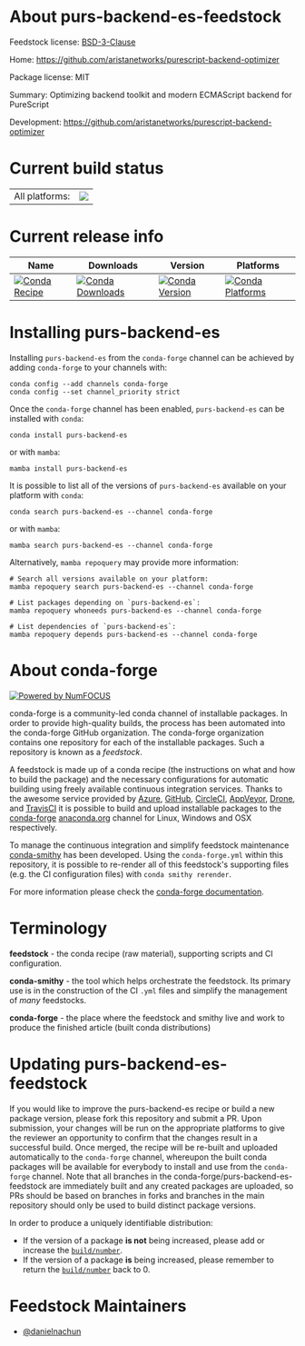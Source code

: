 About purs-backend-es-feedstock
===============================

Feedstock license: [BSD-3-Clause](https://github.com/conda-forge/purs-backend-es-feedstock/blob/main/LICENSE.txt)

Home: https://github.com/aristanetworks/purescript-backend-optimizer

Package license: MIT

Summary: Optimizing backend toolkit and modern ECMAScript backend for PureScript

Development: https://github.com/aristanetworks/purescript-backend-optimizer

Current build status
====================


<table><tr><td>All platforms:</td>
    <td>
      <a href="https://dev.azure.com/conda-forge/feedstock-builds/_build/latest?definitionId=25111&branchName=main">
        <img src="https://dev.azure.com/conda-forge/feedstock-builds/_apis/build/status/purs-backend-es-feedstock?branchName=main">
      </a>
    </td>
  </tr>
</table>

Current release info
====================

| Name | Downloads | Version | Platforms |
| --- | --- | --- | --- |
| [![Conda Recipe](https://img.shields.io/badge/recipe-purs--backend--es-green.svg)](https://anaconda.org/conda-forge/purs-backend-es) | [![Conda Downloads](https://img.shields.io/conda/dn/conda-forge/purs-backend-es.svg)](https://anaconda.org/conda-forge/purs-backend-es) | [![Conda Version](https://img.shields.io/conda/vn/conda-forge/purs-backend-es.svg)](https://anaconda.org/conda-forge/purs-backend-es) | [![Conda Platforms](https://img.shields.io/conda/pn/conda-forge/purs-backend-es.svg)](https://anaconda.org/conda-forge/purs-backend-es) |

Installing purs-backend-es
==========================

Installing `purs-backend-es` from the `conda-forge` channel can be achieved by adding `conda-forge` to your channels with:

```
conda config --add channels conda-forge
conda config --set channel_priority strict
```

Once the `conda-forge` channel has been enabled, `purs-backend-es` can be installed with `conda`:

```
conda install purs-backend-es
```

or with `mamba`:

```
mamba install purs-backend-es
```

It is possible to list all of the versions of `purs-backend-es` available on your platform with `conda`:

```
conda search purs-backend-es --channel conda-forge
```

or with `mamba`:

```
mamba search purs-backend-es --channel conda-forge
```

Alternatively, `mamba repoquery` may provide more information:

```
# Search all versions available on your platform:
mamba repoquery search purs-backend-es --channel conda-forge

# List packages depending on `purs-backend-es`:
mamba repoquery whoneeds purs-backend-es --channel conda-forge

# List dependencies of `purs-backend-es`:
mamba repoquery depends purs-backend-es --channel conda-forge
```


About conda-forge
=================

[![Powered by
NumFOCUS](https://img.shields.io/badge/powered%20by-NumFOCUS-orange.svg?style=flat&colorA=E1523D&colorB=007D8A)](https://numfocus.org)

conda-forge is a community-led conda channel of installable packages.
In order to provide high-quality builds, the process has been automated into the
conda-forge GitHub organization. The conda-forge organization contains one repository
for each of the installable packages. Such a repository is known as a *feedstock*.

A feedstock is made up of a conda recipe (the instructions on what and how to build
the package) and the necessary configurations for automatic building using freely
available continuous integration services. Thanks to the awesome service provided by
[Azure](https://azure.microsoft.com/en-us/services/devops/), [GitHub](https://github.com/),
[CircleCI](https://circleci.com/), [AppVeyor](https://www.appveyor.com/),
[Drone](https://cloud.drone.io/welcome), and [TravisCI](https://travis-ci.com/)
it is possible to build and upload installable packages to the
[conda-forge](https://anaconda.org/conda-forge) [anaconda.org](https://anaconda.org/)
channel for Linux, Windows and OSX respectively.

To manage the continuous integration and simplify feedstock maintenance
[conda-smithy](https://github.com/conda-forge/conda-smithy) has been developed.
Using the ``conda-forge.yml`` within this repository, it is possible to re-render all of
this feedstock's supporting files (e.g. the CI configuration files) with ``conda smithy rerender``.

For more information please check the [conda-forge documentation](https://conda-forge.org/docs/).

Terminology
===========

**feedstock** - the conda recipe (raw material), supporting scripts and CI configuration.

**conda-smithy** - the tool which helps orchestrate the feedstock.
                   Its primary use is in the construction of the CI ``.yml`` files
                   and simplify the management of *many* feedstocks.

**conda-forge** - the place where the feedstock and smithy live and work to
                  produce the finished article (built conda distributions)


Updating purs-backend-es-feedstock
==================================

If you would like to improve the purs-backend-es recipe or build a new
package version, please fork this repository and submit a PR. Upon submission,
your changes will be run on the appropriate platforms to give the reviewer an
opportunity to confirm that the changes result in a successful build. Once
merged, the recipe will be re-built and uploaded automatically to the
`conda-forge` channel, whereupon the built conda packages will be available for
everybody to install and use from the `conda-forge` channel.
Note that all branches in the conda-forge/purs-backend-es-feedstock are
immediately built and any created packages are uploaded, so PRs should be based
on branches in forks and branches in the main repository should only be used to
build distinct package versions.

In order to produce a uniquely identifiable distribution:
 * If the version of a package **is not** being increased, please add or increase
   the [``build/number``](https://docs.conda.io/projects/conda-build/en/latest/resources/define-metadata.html#build-number-and-string).
 * If the version of a package **is** being increased, please remember to return
   the [``build/number``](https://docs.conda.io/projects/conda-build/en/latest/resources/define-metadata.html#build-number-and-string)
   back to 0.

Feedstock Maintainers
=====================

* [@danielnachun](https://github.com/danielnachun/)

